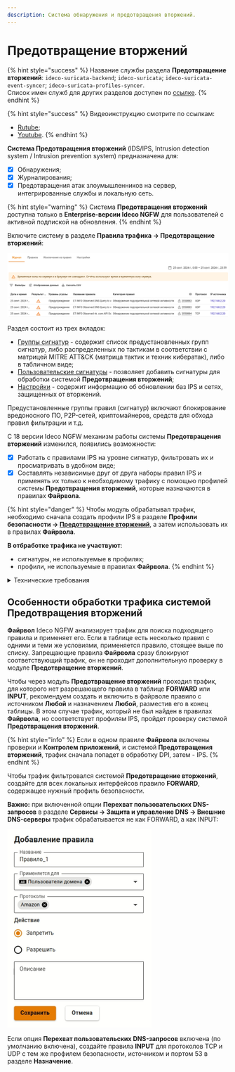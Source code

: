 ```yaml
---
description: Система обнаружения и предотвращения вторжений.
---
```


# Предотвращение вторжений
{% hint style="success" %}
Название службы раздела **Предотвращение вторжений**: `ideco-suricata-backend`; `ideco-suricata`; `ideco-suricata-event-syncer`; `ideco-suricata-profiles-syncer`. \
Список имен служб для других разделов доступен по [ссылке](/settings/server-management/terminal/README.md).
{% endhint %}

{% hint style="success" %}
Видеоинструкцию смотрите по ссылкам:
* [Rutube](https://rutube.ru/video/51ab34552faab4f364f6122ad1001a72/);
* [Youtube](https://youtu.be/LfsQ0VeH_Z8).
{% endhint %}

**Система Предотвращения вторжений** (IDS/IPS, Intrusion detection system / Intrusion prevention system) предназначена для:

* [x] Обнаружения;
* [x] Журналирования;
* [x] Предотвращения атак злоумышленников на сервер, интегрированные службы и локальную сеть. 

{% hint style="warning" %}
Система **Предотвращения вторжений** доступна только в **Enterprise-версии Ideco NGFW** для пользователей с активной подпиской на обновления.
{% endhint %}

Включите систему в разделе **Правила трафика -> Предотвращение вторжений**:

![](/.gitbook/assets/ips10.png)

Раздел состоит из трех вкладок:

* [Группы сигнатур](rules.md) - содержит список предустановленных групп сигнатур, либо распределенных по тактикам в соответствии с матрицей MITRE ATT&CK (матрица тактик и техник кибератак), либо в табличном виде;
* [Пользовательские сигнатуры](custom-signatures.md) - позволяет добавить сигнатуры для обработки системой **Предотвращения вторжений**;
* [Настройки](settings.md) - содержит информацию об обновлении баз IPS и сетях, защищенных от вторжений.

Предустановленные группы правил (сигнатур) включают блокирование вредоносного ПО, P2P-сетей, криптомайнеров, средств для обхода правил фильтрации и т.д.

С 18 версии Ideco NGFW механизм работы системы **Предотвращения вторжений** изменился, появились возможности:

* [x] Работать с правилами IPS на уровне сигнатур, фильтровать их и просматривать в удобном виде;
* [x] Составлять независимые друг от друга наборы правил IPS и применять их только к необходимому трафику с помощью профилей системы **Предотвращения вторжений**, которые назначаются в правилах **Файрвола**.

{% hint style="danger" %}
Чтобы модуль обрабатывал трафик, необходимо сначала создать профили IPS в разделе **Профили безопасности -> [Предотвращение вторжений](/settings/security-profiles/ips-profiles/README.md)**, а затем использовать их в правилах **Файрвола**.

**В отбработке трафика не участвуют**:
* сигнатуры, не используемые в профилях;
* профили, не используемые в правилах **Файрвола**.
{% endhint %}

<details>

<summary>Технические требования</summary>

Для работы системы **Предотвращения вторжений** требуются значительные вычислительные ресурсы. Предпочтительным являются многоядерные (4 и более) процессоры. Минимальное количество оперативной памяти для использования системы: 16 Гб.

После включения системы проконтролируйте, что мощности вашего процессора достаточно для проверки трафика, следующего через шлюз. \
В разделе **Мониторинг -> [Графики загруженности](/settings/monitor/workload-schedule.md)** выберите параметр средняя загрузка (за 1, 5 и 15 минут).

Подробнее о [Load Average](https://habr.com/ru/company/vk/blog/335326/).

</details>

## Особенности обработки трафика системой Предотвращения вторжений

**Файрвол** Ideco NGFW анализирует трафик для поиска подходящего правила и применяет его. Если в таблице есть несколько правил с одними и теми же условиями, применяется правило, стоящее выше по списку. Запрещающие правила **Файрвола** сразу блокируют соответствующий трафик, он не проходит дополнительную проверку в модуле **Предотвращение вторжений**.

Чтобы через модуль **Предотвращение вторжений** проходил трафик, для которого нет разрешающего правила в таблице **FORWARD** или **INPUT**, рекомендуем создать и включить в файрволе правило с источником **Любой** и назначением **Любой**, разместив его в конец таблицы. В этом случае трафик, который не был найден в правилах **Файрвола**, но соответствует профилям IPS, пройдет проверку системой **Предотвращения вторжений**.

{% hint style="info" %}
Если в одном правиле **Файрвола** включены проверки и **Контролем приложений**, и системой **Предотвращения вторжений**, трафик сначала попадет в обработку DPI, затем - IPS.
{% endhint %}

Чтобы трафик фильтровался системой **Предотвращение вторжений**, создайте для всех локальных интерфейсов правило **FORWARD**, содержащее нужный профиль безопасности.

**Важно:** при включенной опции **Перехват пользовательских DNS-запросов** в разделе **Сервисы -> Защита и управление DNS -> Внешние DNS-серверы** трафик обрабатывается не как FORWARD, а как INPUT:

![](/.gitbook/assets/application-control5.png)

Если опция **Перехват пользовательских DNS-запросов** включена (по умолчанию включена), создайте правила **INPUT** для протоколов TCP и UDP с тем же профилем безопасности, источником и портом 53 в разделе **Назначение**.